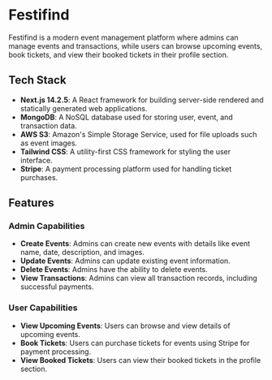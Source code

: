 # Festifind

Festifind is a modern event management platform where admins can manage events and transactions, while users can browse upcoming events, book tickets, and view their booked tickets in their profile section.

## Tech Stack

- **Next.js 14.2.5**: A React framework for building server-side rendered and statically generated web applications.
- **MongoDB**: A NoSQL database used for storing user, event, and transaction data.
- **AWS S3**: Amazon's Simple Storage Service, used for file uploads such as event images.
- **Tailwind CSS**: A utility-first CSS framework for styling the user interface.
- **Stripe**: A payment processing platform used for handling ticket purchases.

## Features

### Admin Capabilities
- **Create Events**: Admins can create new events with details like event name, date, description, and images.
- **Update Events**: Admins can update existing event information.
- **Delete Events**: Admins have the ability to delete events.
- **View Transactions**: Admins can view all transaction records, including successful payments.

### User Capabilities
- **View Upcoming Events**: Users can browse and view details of upcoming events.
- **Book Tickets**: Users can purchase tickets for events using Stripe for payment processing.
- **View Booked Tickets**: Users can view their booked tickets in the profile section.

